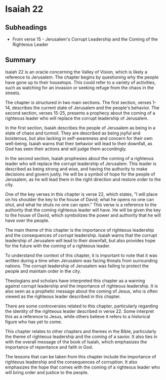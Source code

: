 # Isaiah 22

## Subheadings

* From verse 15 - Jerusalem's Corrupt Leadership and the Coming of the Righteous Leader

## Summary

Isaiah 22 is an oracle concerning the Valley of Vision, which is likely a reference to Jerusalem. The chapter begins by questioning why the people have gone up to their housetops. This could refer to a variety of activities, such as watching for an invasion or seeking refuge from the chaos in the streets.

The chapter is structured in two main sections. The first section, verses 1-14, describes the current state of Jerusalem and the people's behavior. The second section, verses 15-25, presents a prophecy about the coming of a righteous leader who will replace the corrupt leadership of Jerusalem.

In the first section, Isaiah describes the people of Jerusalem as being in a state of chaos and turmoil. They are described as being joyful and boisterous, but also lacking in self-awareness and concern for their own well-being. Isaiah warns that their behavior will lead to their downfall, as God has seen their actions and will judge them accordingly.

In the second section, Isaiah prophesies about the coming of a righteous leader who will replace the corrupt leadership of Jerusalem. This leader is described as being strong and wise, and having the authority to make decisions and govern justly. He will be a symbol of hope for the people of Jerusalem, as he will lead them in the right direction and restore order to the city.

One of the key verses in this chapter is verse 22, which states, "I will place on his shoulder the key to the house of David; what he opens no one can shut, and what he shuts no one can open." This verse is a reference to the authority that the coming righteous leader will have. He will be given the key to the house of David, which symbolizes the power and authority that he will have over the people.

The main theme of this chapter is the importance of righteous leadership and the consequences of corrupt leadership. Isaiah warns that the corrupt leadership of Jerusalem will lead to their downfall, but also provides hope for the future with the coming of a righteous leader.

To understand the context of this chapter, it is important to note that it was written during a time when Jerusalem was facing threats from surrounding nations. The corrupt leadership of Jerusalem was failing to protect the people and maintain order in the city.

Theologians and scholars have interpreted this chapter as a warning against corrupt leadership and the importance of righteous leadership. It is also seen as a prophetic message about the coming of Jesus, who is often viewed as the righteous leader described in this chapter.

There are some controversies related to this chapter, particularly regarding the identity of the righteous leader described in verse 22. Some interpret this as a reference to Jesus, while others believe it refers to a historical figure who has yet to come.

This chapter relates to other chapters and themes in the Bible, particularly the theme of righteous leadership and the coming of a savior. It also ties in with the overall message of the book of Isaiah, which emphasizes the importance of repentance and faith in God.

The lessons that can be taken from this chapter include the importance of righteous leadership and the consequences of corruption. It also emphasizes the hope that comes with the coming of a righteous leader who will bring order and justice to the people.